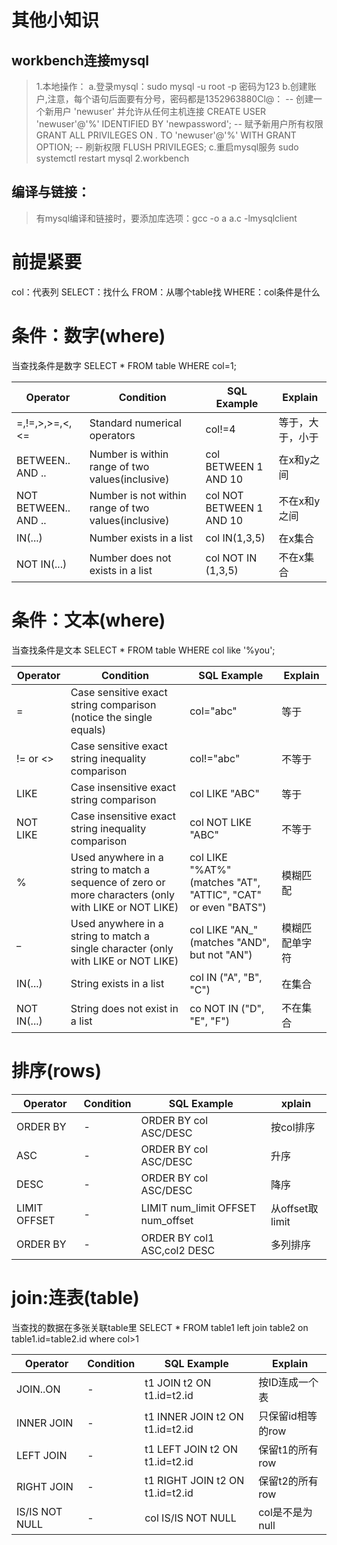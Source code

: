 
# 其他小知识
## workbench连接mysql
> 1.本地操作：
> a.登录mysql：sudo mysql -u root -p
> 密码为123
> b.创建账户,注意，每个语句后面要有分号，密码都是1352963880Cl@：
> -- 创建一个新用户 'newuser' 并允许从任何主机连接
> CREATE USER 'newuser'@'%' IDENTIFIED BY 'newpassword';
> -- 赋予新用户所有权限
> GRANT ALL PRIVILEGES ON *.* TO 'newuser'@'%' WITH GRANT OPTION;
> -- 刷新权限
> FLUSH PRIVILEGES;
> c.重启mysql服务
> sudo systemctl restart mysql
> 2.workbench


## 编译与链接：
> 有mysql编译和链接时，要添加库选项：gcc -o a a.c -lmysqlclient


# 前提紧要
col：代表列
SELECT：找什么
FROM：从哪个table找
WHERE：col条件是什么
# 条件：数字(where)
当查找条件是数字
SELECT * FROM table WHERE col=1;

| Operator | Condition | SQL Example | Explain |
| --- | --- | --- | --- |
| =,!=,>,>=,<,<= | Standard numerical operators | col!=4 | 等于，大于，小于 |
| BETWEEN.. AND .. | Number is within range of two values(inclusive) | col BETWEEN 1 AND 10 | 在x和y之间 |
| NOT BETWEEN.. AND .. | Number is not within range of two values(inclusive) | col NOT BETWEEN 1 AND 10 | 不在x和y之间 |
| IN(...) | Number exists in a list | col IN(1,3,5) | 在x集合 |
| NOT IN(...) | Number does not exists in a list | col NOT IN (1,3,5) | 不在x集合 |


# 条件：文本(where)
当查找条件是文本
SELECT * FROM table WHERE col like '%you';

| Operator | Condition | SQL Example | Explain |
| --- | --- | --- | --- |
| = | Case sensitive exact string comparison (notice the single equals) | col="abc" | 等于 |
| != or <> | Case sensitive exact string inequality comparison | col!="abc" | 不等于 |
| LIKE | Case insensitive exact string comparison  | col LIKE "ABC" | 等于 |
| NOT LIKE | Case insensitive exact string inequality comparison | col NOT LIKE "ABC" | 不等于 |
| % | Used anywhere in a string to match a sequence of zero or more characters (only with LIKE or NOT LIKE) | col LIKE "%AT%" (matches "AT", "ATTIC", "CAT" or even "BATS") | 模糊匹配 |
| _ | Used anywhere in a string to match a single character (only with LIKE or NOT LIKE) | col LIKE "AN_" (matches "AND", but not "AN") | 模糊匹配单字符 |
| IN(...) | String exists in a list | col IN ("A", "B", "C") | 在集合 |
| NOT IN(...) | String does not exist in a list | co NOT IN ("D", "E", "F") | 不在集合 |


# 排序(rows)
| Operator | Condition | SQL Example | xplain |
| --- | --- | --- | --- |
| ORDER BY | - | ORDER BY col ASC/DESC | 按col排序 |
| ASC | - | ORDER BY col ASC/DESC | 升序 |
| DESC | - | ORDER BY col ASC/DESC | 降序 |
| LIMIT OFFSET | - | LIMIT num_limit OFFSET num_offset | 从offset取limit |
| ORDER BY | - | ORDER BY col1 ASC,col2 DESC | 多列排序 |


# join:连表(table)
当查找的数据在多张关联table里
SELECT * FROM table1 left join table2 on table1.id=table2.id where col>1

| Operator | Condition | SQL Example | Explain |
| --- | --- | --- | --- |
| JOIN..ON | - | t1 JOIN t2 ON t1.id=t2.id | 按ID连成一个表 |
| INNER JOIN | - | t1 INNER JOIN t2 ON t1.id=t2.id | 只保留id相等的row |
| LEFT JOIN | - | t1 LEFT JOIN t2 ON t1.id=t2.id | 保留t1的所有row |
| RIGHT JOIN | - | t1 RIGHT JOIN t2 ON t1.id=t2.id | 保留t2的所有row |
| IS/IS NOT NULL | - | col IS/IS NOT NULL | col是不是为null |

